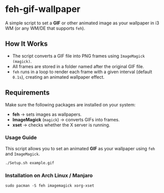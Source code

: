 # feh-gif-wallpaper

A simple script to set a **GIF** or other animated image as your wallpaper in i3 WM (or any WM/DE that supports `feh`).

## How It Works
- The script converts a GIF file into PNG frames using `ImageMagick (magick)`.
- All frames are stored in a folder named after the original GIF file.
- `feh` runs in a loop to render each frame with a given interval (default `0.1s`), creating an animated wallpaper effect.

## Requirements
Make sure the following packages are installed on your system:
- **feh** → sets images as wallpapers.
- **ImageMagick** (`magick`) → converts GIFs into frames.
- **xset** → checks whether the X server is running.
### Usage Guide

This script allows you to set an animated **GIF** as your wallpaper using `feh` and `ImageMagick`.
```
./Setup.sh example.gif
```

### Installation on Arch Linux / Manjaro
```
sudo pacman -S feh imagemagick xorg-xset
```

